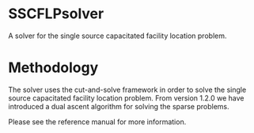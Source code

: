 # SSCFLPsolver
A solver for the single source capacitated facility location problem.

# Methodology
The solver uses the cut-and-solve framework in order to solve the single source capacitated facility location problem.
From version 1.2.0 we have introduced a dual ascent algorithm for solving the sparse problems.

Please see the reference manual for more information.
